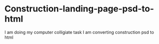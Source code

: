 # Construction-landing-page-psd-to-html
I am doing my computer colligiate task I am converting construction psd to html
